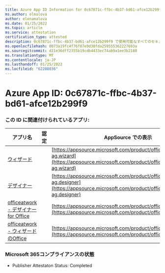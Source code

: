 ```yaml
---
title: Azure App ID Information for 0c67871c-ffbc-4b37-bd61-afce12b299f9
ms.author: elmalova
author: elenamalova
ms.date: 01/25/2022
ms.topic: article
ms.service: attestation
certification_type: attested
description: 0c67871c-ffbc-4b37-bd61-afce12b299f9 で使用可能なすべてのセキュリティおよびコンプライアンス情報。
ms.openlocfilehash: 0073a19fc4f76f07e9d38fda259555362227693a
ms.sourcegitcommit: d21e36dff2355b19cdb4433ec74ab9a1ee3b2180
ms.translationtype: MT
ms.contentlocale: ja-JP
ms.lasthandoff: 01/25/2022
ms.locfileid: "62208036"
---
```

# <a name="azure-app-id-0c67871c-ffbc-4b37-bd61-afce12b299f9"></a>Azure App ID: 0c67871c-ffbc-4b37-bd61-afce12b299f9


### <a name="apps-associated-with-this-id"></a>この ID に関連付けられているアプリ:
| **アプリ名** | **認定** | **AppSource での表示** |
|--------------|---------------|-----------------------|
| [ウィザード](https://docs.microsoft.com/microsoft-365-app-certification/forward/officeatwork-ag.wizard) |  | [https://appsource.microsoft.com/product/office/officeatwork-ag.wizard](https://appsource.microsoft.com/product/office/officeatwork-ag.wizard) |
| [デザイナー](https://docs.microsoft.com/microsoft-365-app-certification/forward/officeatwork-ag.designer) |  | [https://appsource.microsoft.com/product/office/officeatwork-ag.designer](https://appsource.microsoft.com/product/office/officeatwork-ag.designer) |
| [officeatwork - デザイナー for Office](https://docs.microsoft.com/microsoft-365-app-certification/forward/WA104380518) |  | [https://appsource.microsoft.com/product/office/WA104380518](https://appsource.microsoft.com/product/office/WA104380518) |
| [officeatwork - ウィザードのOffice](https://docs.microsoft.com/microsoft-365-app-certification/forward/WA104380519) |  | [https://appsource.microsoft.com/product/office/WA104380519](https://appsource.microsoft.com/product/office/WA104380519) |

### <a name="microsoft-365-app-compliance-status"></a>Microsoft 365コンプライアンスの状態
- Publisher Attestaton Status: Completed
